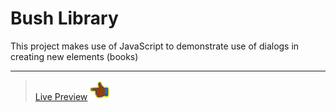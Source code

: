 # Bush Library

This project makes use of JavaScript to demonstrate use of dialogs in creating new elements (books)

---

> [Live Preview](https://tzchileth.github.io/bush-library/) ![Hand icon pointing left](/images/icons8-hand-32.png)
